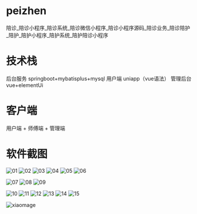 # peizhen
陪诊_陪诊小程序_陪诊系统_陪诊微信小程序_陪诊小程序源码_陪诊业务_陪诊陪护_陪护_陪护小程序_陪护系统_陪护陪诊小程序

# 技术栈

后台服务 springboot+mybatisplus+mysql
用户端 uniapp（vue语法）
管理后台 vue+elementUi

# 客户端

 用户端 + 师傅端 + 管理端

 # 软件截图

![01](https://github.com/user-attachments/assets/3146c0f5-ea8c-4a19-8375-faa20a2be197)
![02](https://github.com/user-attachments/assets/55cece04-69ea-4bd0-987c-1e41fd80b445)
![03](https://github.com/user-attachments/assets/94039e29-95ca-4601-becd-006f6dfb2d52)
![04](https://github.com/user-attachments/assets/1f804699-7167-43a0-a38d-9b475f7dcf5b)
![05](https://github.com/user-attachments/assets/103ba322-7f22-4722-8f81-1a1114d3e7c2)
![06](https://github.com/user-attachments/assets/fb8af602-55ef-461d-8416-9befb2d751f9)

![07](https://github.com/user-attachments/assets/46a14044-32c4-4ba2-ba0c-0b427d7e838d)
![08](https://github.com/user-attachments/assets/4f21b386-7d28-4503-b8b0-897cdbb13efc)
![09](https://github.com/user-attachments/assets/ce9863fd-8de0-4a5b-9f0d-0171189a8ed9)

![10](https://github.com/user-attachments/assets/77f5a947-070a-457c-a9ff-052accbf0b4f)
![11](https://github.com/user-attachments/assets/10ccfeed-bd08-4b68-bace-32edaf41e6e8)
![12](https://github.com/user-attachments/assets/142708ec-d021-4c3a-993c-39daa2d1da6b)
![13](https://github.com/user-attachments/assets/65afcba2-e4ad-4b18-a1eb-0ad5d22fcb9e)
![14](https://github.com/user-attachments/assets/a2f31a11-36c7-47e6-ab8f-b8216c35d30a)
![15](https://github.com/user-attachments/assets/be4bb375-b772-4824-9d9a-d4ca33a675b7)

![xiaomage](https://github.com/user-attachments/assets/d87e60b2-ed94-49dd-8321-eeedb2f875b0)


